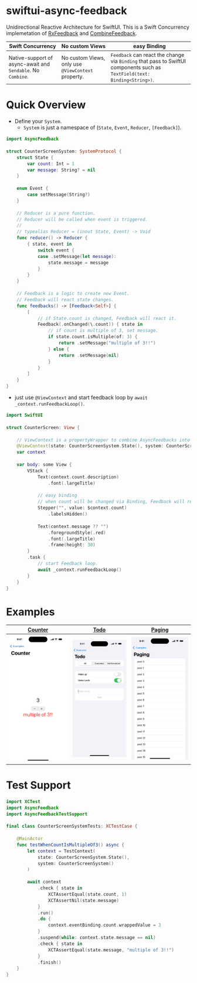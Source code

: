 # swiftui-async-feedback

Unidirectional Reactive Architecture for SwiftUI. This is a Swift Concurrency implemetation of [RxFeedback](https://github.com/NoTests/RxFeedback.swift) and [CombineFeedback](https://github.com/sergdort/CombineFeedback).

| Swift Concurrency | No custom Views | easy Binding |
| - | - | - |
| Native-support of async-await and `Sendable`. No `Combine`. | No custom Views, only use `@ViewContext` property. | `Feedback` can react the change via `Binding` that pass to SwiftUI components such as `TextField(text: Binding<String>)`. |

# Quick Overview

- Define your `System`.
    - `System` is just a namespace of (`State`, `Event`, `Reducer`, `[Feedback]`).

```swift
import AsyncFeedback

struct CounterScreenSystem: SystemProtocol {
    struct State {
        var count: Int = 1
        var message: String? = nil
    }

    enum Event {
        case setMessage(String?)
    }

    // Reducer is a pure function.
    // Reducer will be called when event is triggered.
    //
    // typealias Reducer = (inout State, Event) -> Void
    func reducer() -> Reducer {
        { state, event in
            switch event {
            case .setMessage(let message):
                state.message = message
            }
        }
    }

    // Feedback is a logic to create new Event.
    // Feedback will react state changes.
    func feedbacks() -> [Feedback<Self>] {
        [
            // if State.count is changed, Feedback will react it.
            Feedback(.onChanged(\.count)) { state in
                // if count is multiple of 3, set message.
                if state.count.isMultiple(of: 3) {
                    return .setMessage("multiple of 3!!")
                } else {
                    return .setMessage(nil)
                }
            }
        ]
    }
}
```

- just use `@ViewContext` and start feedback loop by `await _context.runFeedbackLoop()`.

```swift
import SwiftUI

struct CounterScreen: View {

    // ViewContext is a propertyWrapper to combine AsyncFeedbacks into SwiftUI.
    @ViewContext(state: CounterScreenSystem.State(), system: CounterScreenSystem())
    var context

    var body: some View {
        VStack {
            Text(context.count.description)
                .font(.largeTitle)

            // easy binding
            // when count will be changed via Binding, Feedback will react it.
            Stepper("", value: $context.count)
                .labelsHidden()

            Text(context.message ?? "")
                .foregroundStyle(.red)
                .font(.largeTitle)
                .frame(height: 30)
        }
        .task {
            // start Feedback loop.
            await _context.runFeedbackLoop()
        }
    }
}
```

# Examples

| [Counter](Example/Package/Sources/CounterExample/) | [Todo](Example/Package/Sources/TodoExample/) | [Paging](Example/Package/Sources/PagingListExample/) |
| - | - | - |
| <img width=300 src="assets/CounterExample.jpeg">| <img width=300 src="assets/TodoExample.jpeg">|<img width=300 src="assets/PagingListExample.jpeg">|

# Test Support

```swift
import XCTest
import AsyncFeedback
import AsyncFeedbackTestSupport

final class CounterScreenSystemTests: XCTestCase {

    @MainActor
    func testWhenCountIsMultipleOf3() async {
        let context = TestContext(
            state: CounterScreenSystem.State(),
            system: CounterScreenSystem()
        )

        await context
            .check { state in
                XCTAssertEqual(state.count, 1)
                XCTAssertNil(state.message)
            }
            .run()
            .do {
                context.eventBinding.count.wrappedValue = 3
            }
            .suspend(while: context.state.message == nil)
            .check { state in
                XCTAssertEqual(state.message, "multiple of 3!!")
            }
            .finish()
    }
}
```
